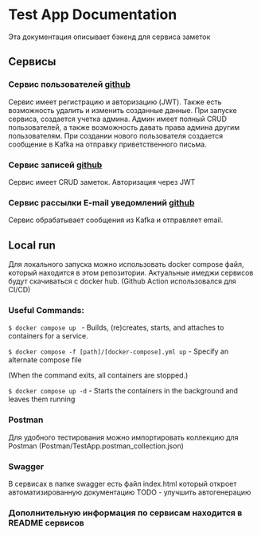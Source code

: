 # Test App Documentation

Эта документация описывает бэкенд для сервиса заметок

## Сервисы

### Сервис пользователей [github](#https://github.com/Naramig/users-api) 
Сервис имеет регистрацию и авторизацию (JWT). Также есть возможность удалить и изменить созданные данные.
При запуске сервиса, создается учетка админа. Админ имеет полный CRUD пользователей, а также возможность давать права админа другим пользователям.
При создании нового пользователя создается сообщение в Kafka на отправку приветственного письма.

### Сервис записей [github](#https://github.com/Naramig/notion-api)
Сервис имеет CRUD заметок. Авторизация через JWT

### Сервис рассылки E-mail уведомлений [github](#https://github.com/Naramig/email-api)
Сервис обрабатывает сообщения из Kafka и отправляет email.

## Local run
Для локального запуска можно использовать docker compose файл, который находится в этом репозитории.
Актуальные имеджи сервисов будут скачиваться с docker hub. (Github Action использовался для CI/CD)

### Useful Commands:

```$ docker compose up ``` - Builds, (re)creates, starts, and attaches to containers for a service.

```$ docker compose -f [path]/[docker-compose].yml up``` - Specify an alternate compose file

(When the command exits, all containers are stopped.)

```$ docker compose up -d``` - Starts the containers in the background and leaves them running

### Postman
Для удобного тестирования можно импортировать коллекцию для Postman (Postman/TestApp.postman_collection.json)

### Swagger
В сервисах в папке swagger есть файл index.html который откроет автоматизированную документацию
TODO - улучшить автогенерацию

### Дополнительную информация по сервисам находится в README сервисов